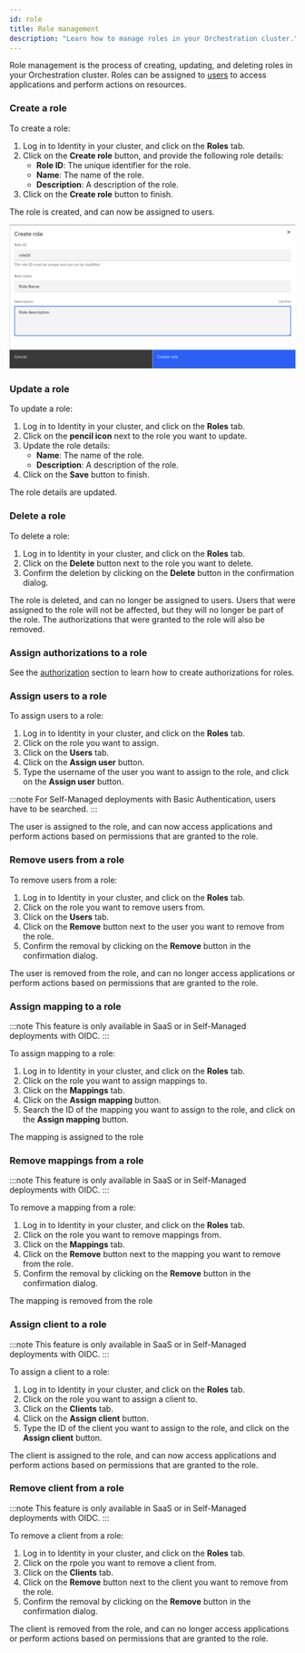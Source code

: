 ```yaml
---
id: role
title: Role management
description: "Learn how to manage roles in your Orchestration cluster."
---
```


Role management is the process of creating, updating, and deleting roles in your Orchestration cluster. Roles can be assigned to [users](user.md) to access applications and perform actions on resources.

### Create a role

To create a role:

1. Log in to Identity in your cluster, and click on the **Roles** tab.
2. Click on the **Create role** button, and provide the following role details:
   - **Role ID**: The unique identifier for the role.
   - **Name**: The name of the role.
   - **Description**: A description of the role.
3. Click on the **Create role** button to finish.

The role is created, and can now be assigned to users.

![identity-create-role-tab](./img/create-role-tab.png)

### Update a role

To update a role:

1. Log in to Identity in your cluster, and click on the **Roles** tab.
2. Click on the **pencil icon** next to the role you want to update.
3. Update the role details:
   - **Name**: The name of the role.
   - **Description**: A description of the role.
4. Click on the **Save** button to finish.

The role details are updated.

### Delete a role

To delete a role:

1. Log in to Identity in your cluster, and click on the **Roles** tab.
2. Click on the **Delete** button next to the role you want to delete.
3. Confirm the deletion by clicking on the **Delete** button in the confirmation dialog.

The role is deleted, and can no longer be assigned to users. Users that were assigned to the role will not be affected, but they will no longer be part of the role. The authorizations that were granted to the role will also be removed.

### Assign authorizations to a role

See the [authorization](./authorization.md) section to learn how to create authorizations for roles.

### Assign users to a role

To assign users to a role:

1. Log in to Identity in your cluster, and click on the **Roles** tab.
2. Click on the role you want to assign.
3. Click on the **Users** tab.
4. Click on the **Assign user** button.
5. Type the username of the user you want to assign to the role, and click on the **Assign user** button.

:::note
For Self-Managed deployments with Basic Authentication, users have to be searched.
:::

The user is assigned to the role, and can now access applications and perform actions based on permissions that are granted to the role.

### Remove users from a role

To remove users from a role:

1. Log in to Identity in your cluster, and click on the **Roles** tab.
2. Click on the role you want to remove users from.
3. Click on the **Users** tab.
4. Click on the **Remove** button next to the user you want to remove from the role.
5. Confirm the removal by clicking on the **Remove** button in the confirmation dialog.

The user is removed from the role, and can no longer access applications or perform actions based on permissions that are granted to the role.

### Assign mapping to a role

:::note
This feature is only available in SaaS or in Self-Managed deployments with OIDC.
:::

To assign mapping to a role:

1. Log in to Identity in your cluster, and click on the **Roles** tab.
2. Click on the role you want to assign mappings to.
3. Click on the **Mappings** tab.
4. Click on the **Assign mapping** button.
5. Search the ID of the mapping you want to assign to the role, and click on the **Assign mapping** button.

The mapping is assigned to the role

### Remove mappings from a role

:::note
This feature is only available in SaaS or in Self-Managed deployments with OIDC.
:::

To remove a mapping from a role:

1. Log in to Identity in your cluster, and click on the **Roles** tab.
2. Click on the role you want to remove mappings from.
3. Click on the **Mappings** tab.
4. Click on the **Remove** button next to the mapping you want to remove from the role.
5. Confirm the removal by clicking on the **Remove** button in the confirmation dialog.

The mapping is removed from the role

### Assign client to a role

:::note
This feature is only available in SaaS or in Self-Managed deployments with OIDC.
:::

To assign a client to a role:

1. Log in to Identity in your cluster, and click on the **Roles** tab.
2. Click on the role you want to assign a client to.
3. Click on the **Clients** tab.
4. Click on the **Assign client** button.
5. Type the ID of the client you want to assign to the role, and click on the **Assign client** button.

The client is assigned to the role, and can now access applications and perform actions based on permissions that are granted to the role.

### Remove client from a role

:::note
This feature is only available in SaaS or in Self-Managed deployments with OIDC.
:::

To remove a client from a role:

1. Log in to Identity in your cluster, and click on the **Roles** tab.
2. Click on the rpole you want to remove a client from.
3. Click on the **Clients** tab.
4. Click on the **Remove** button next to the client you want to remove from the role.
5. Confirm the removal by clicking on the **Remove** button in the confirmation dialog.

The client is removed from the role, and can no longer access applications or perform actions based on permissions that are granted to the role.

